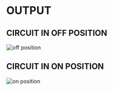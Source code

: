 # OUTPUT


## CIRCUIT IN OFF POSITION

![off position](https://user-images.githubusercontent.com/86227942/164792429-842b0879-4768-4463-8ec8-57df76173648.png)


## CIRCUIT IN ON POSITION

![on position](https://user-images.githubusercontent.com/86227942/164792552-ba692134-7c21-4914-8b05-34257cb31fc2.png)
